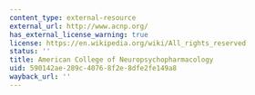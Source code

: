 ```yaml
---
content_type: external-resource
external_url: http://www.acnp.org/
has_external_license_warning: true
license: https://en.wikipedia.org/wiki/All_rights_reserved
status: ''
title: American College of Neuropsychopharmacology
uid: 590142ae-289c-4076-8f2e-8dfe2fe149a8
wayback_url: ''
---
```


